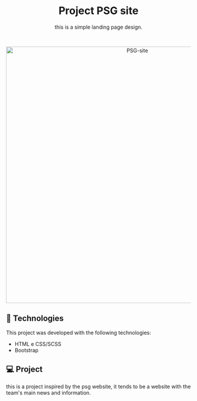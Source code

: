 <h1 align="center"> Project PSG site </h1>

<p align="center">
 this is a simple landing page design.
</p>

<br>

<p align="center">
  <img alt="PSG-site" src="https://cdn.discordapp.com/attachments/1014522371887079425/1029045576651771994/unknown.png" width="700px">
</p>

## 🚀 Technologies

This project was developed with the following technologies:

- HTML e CSS/SCSS
- Bootstrap

## 💻 Project

this is a project inspired by the psg website, it tends to be a website with the team's main news and information.
